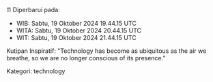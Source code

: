 ⏰ Diperbarui pada:
- WIB: Sabtu, 19 Oktober 2024 19.44.15 UTC
- WITA: Sabtu, 19 Oktober 2024 20.44.15 UTC
- WIT: Sabtu, 19 Oktober 2024 21.44.15 UTC

Kutipan Inspiratif:
"Technology has become as ubiquitous as the air we breathe, so we are no longer conscious of its presence."


Kategori: technology

